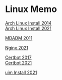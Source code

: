 # Linux Memo

[Arch Linux Install 2014](md/arch-linux-install-2014.md)\
[Arch Linux Install 2021](md/arch-linux-install-2021.md)

[MDADM 2011](md/mdadm-2011.md)

[Nginx 2021](md/nginx-2021.md)

[Certbot 2017](md/certbot-2017.md)\
[Certbot 2021](md/certbot-2021.md)

[uim Install 2021](md/uim-install-2021.md)
